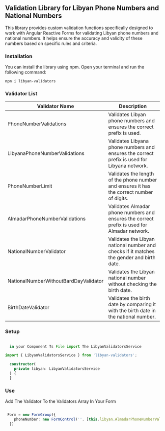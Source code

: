 ## Validation Library for Libyan Phone Numbers and National Numbers

This library provides custom validation functions specifically designed to work with Angular Reactive Forms for validating Libyan phone numbers and national numbers. It helps ensure the accuracy and validity of these numbers based on specific rules and criteria.

### Installation

You can install the library using npm. Open your terminal and run the following command:

```shell
npm i libyan-validators
```

### Validator List

| Validator Name             | Description                                                                                   |
|----------------------------|-----------------------------------------------------------------------------------------------|
| PhoneNumberValidations     | Validates Libyan phone numbers and ensures the correct prefix is used.                        |
| LibyanaPhoneNumberValidations | Validates Libyana phone numbers and ensures the correct prefix is used for Libyana network. |
| PhoneNumberLimit           | Validates the length of the phone number and ensures it has the correct number of digits.     |
| AlmadarPhoneNumberValidations | Validates Almadar phone numbers and ensures the correct prefix is used for Almadar network. |
| NationalNumberValidator    | Validates the Libyan national number and checks if it matches the gender and birth date.      |
| NationalNumberWithoutBardDayValidator | Validates the Libyan national number without checking the birth date.                   |
| BirthDateValidator         | Validates the birth date by comparing it with the birth date in the national number.         |

### Setup

```typescript
  
  in your Component Ts File import The LibyanValidatorsService

import { LibyanValidatorsService } from 'libyan-validators';
```

```typescript
  constructor(
    private libyan: LibyanValidatorsService
  ) {
  }
  ```

### Use

Add The Validator To the Validators Array In Your Form

```typescript

 Form = new FormGroup({
    phoneNumber: new FormControl('', [this.libyan.AlmadarPhoneNumberValidations]),
  })

  ```


